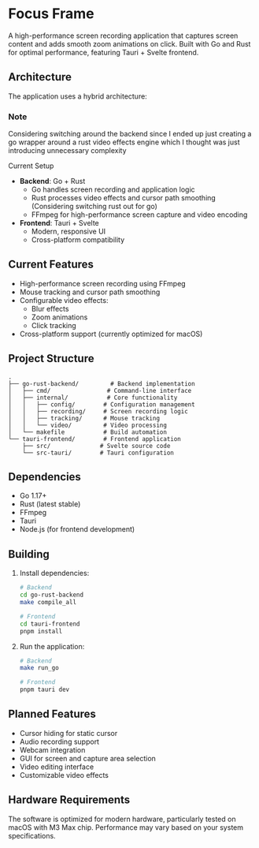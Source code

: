 # Focus Frame

A high-performance screen recording application that captures screen content and adds smooth zoom animations on click. Built with Go and Rust for optimal performance, featuring Tauri + Svelte frontend.

## Architecture

The application uses a hybrid architecture:

### Note

Considering switching around the backend since I ended up just creating a go wrapper around a rust video effects engine which I thought was just introducing unnecessary complexity

Current Setup

- **Backend**: Go + Rust
  - Go handles screen recording and application logic
  - Rust processes video effects and cursor path smoothing (Considering switching rust out for go)
  - FFmpeg for high-performance screen capture and video encoding
- **Frontend**: Tauri + Svelte
  - Modern, responsive UI
  - Cross-platform compatibility

## Current Features

- High-performance screen recording using FFmpeg
- Mouse tracking and cursor path smoothing
- Configurable video effects:
  - Blur effects
  - Zoom animations
  - Click tracking
- Cross-platform support (currently optimized for macOS)

## Project Structure

```
.
├── go-rust-backend/         # Backend implementation
│   ├── cmd/                # Command-line interface
│   ├── internal/           # Core functionality
│   │   ├── config/        # Configuration management
│   │   ├── recording/     # Screen recording logic
│   │   ├── tracking/      # Mouse tracking
│   │   └── video/         # Video processing
│   └── makefile           # Build automation
└── tauri-frontend/        # Frontend application
    ├── src/              # Svelte source code
    └── src-tauri/        # Tauri configuration
```

## Dependencies

- Go 1.17+
- Rust (latest stable)
- FFmpeg
- Tauri
- Node.js (for frontend development)

## Building

1. Install dependencies:

   ```bash
   # Backend
   cd go-rust-backend
   make compile_all

   # Frontend
   cd tauri-frontend
   pnpm install
   ```

2. Run the application:

   ```bash
   # Backend
   make run_go

   # Frontend
   pnpm tauri dev
   ```

## Planned Features

- Cursor hiding for static cursor
- Audio recording support
- Webcam integration
- GUI for screen and capture area selection
- Video editing interface
- Customizable video effects

## Hardware Requirements

The software is optimized for modern hardware, particularly tested on macOS with M3 Max chip. Performance may vary based on your system specifications.

